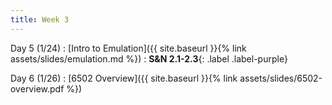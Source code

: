 ```yaml
---
title: Week 3
---
```


Day 5 (1/24)
: [Intro to Emulation]({{ site.baseurl }}{% link assets/slides/emulation.md %})
  : **S&N 2.1-2.3**{: .label .label-purple}

Day 6 (1/26)
: [6502 Overview]({{ site.baseurl }}{% link assets/slides/6502-overview.pdf %})

